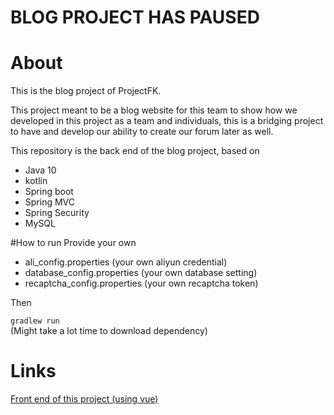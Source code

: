 # BLOG PROJECT HAS PAUSED

# About
This is the blog project of ProjectFK.

This project meant to be a blog website for this team to show how we developed in this project as a team and individuals,
this is a bridging project to have and develop our ability to create our forum later as well.

This repository is the back end of the blog project, based on
- Java 10
- kotlin
- Spring boot
- Spring MVC
- Spring Security
- MySQL

#How to run
Provide your own<br>
- ali_config.properties (your own aliyun credential)
- database_config.properties (your own database setting)
- recaptcha_config.properties (your own recaptcha token)<br>

Then

`gradlew run`  <br>(Might take a lot time to download dependency)


# Links
[Front end of this project (using vue)](https://github.com/ProjectFK/Blog-Frontend)
